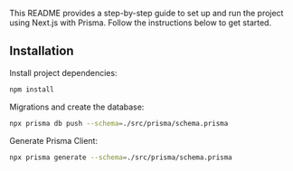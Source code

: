 This README provides a step-by-step guide to set up and run the project using Next.js with Prisma. Follow the instructions below to get started.

## Installation
Install project dependencies:
```bash
npm install
```
Migrations and create the database:
```bash
npx prisma db push --schema=./src/prisma/schema.prisma
```
Generate Prisma Client:
```bash
npx prisma generate --schema=./src/prisma/schema.prisma
```
